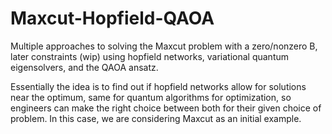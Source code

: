 # Maxcut-Hopfield-QAOA
Multiple approaches to solving the Maxcut problem with a zero/nonzero B, later constraints (wip) using hopfield networks, variational quantum eigensolvers, and the QAOA ansatz. 

Essentially the idea is to find out if hopfield networks allow for solutions near the optimum, same for quantum algorithms for optimization, so engineers can make the right choice between both for their given choice of problem. In this case, we are considering Maxcut as an initial example. 
